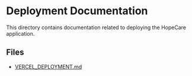 # Deployment Documentation

This directory contains documentation related to deploying the HopeCare application.

## Files

- [VERCEL_DEPLOYMENT.md](./VERCEL_DEPLOYMENT.md)
